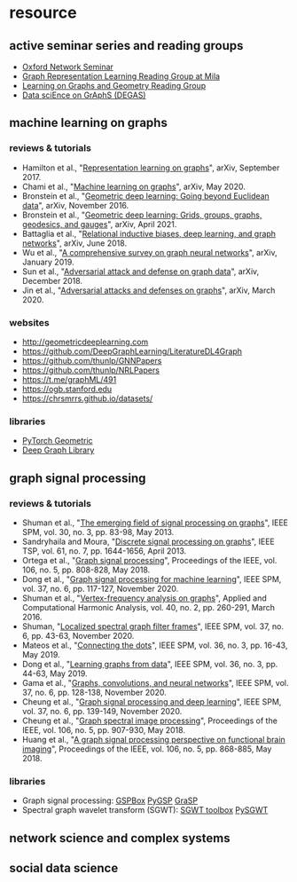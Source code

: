 # resource

## active seminar series and reading groups
+ [Oxford Network Seminar](https://www.maths.ox.ac.uk/events/list/3329)
+ [Graph Representation Learning Reading Group at Mila](https://grlmila.github.io/)
+ [Learning on Graphs and Geometry Reading Group](https://hannes-stark.com/logag-reading-group)
+ [Data sciEnce on GrAphS (DEGAS)](https://dsiseminar.github.io/)

## machine learning on graphs

### reviews & tutorials
+ Hamilton et al., "[Representation learning on graphs](https://arxiv.org/abs/1709.05584)", arXiv, September 2017.
+ Chami et al., "[Machine learning on graphs](https://arxiv.org/abs/2005.03675)", arXiv, May 2020.
+ Bronstein et al., "[Geometric deep learning: Going beyond Euclidean data](https://arxiv.org/abs/1611.08097)", arXiv, November 2016.
+ Bronstein et al., "[Geometric deep learning: Grids, groups, graphs, geodesics, and gauges](https://arxiv.org/abs/2104.13478)", arXiv, April 2021.
+ Battaglia et al., "[Relational inductive biases, deep learning, and graph networks](https://arxiv.org/abs/1806.01261)", arXiv, June 2018.
+ Wu et al., "[A comprehensive survey on graph neural networks](https://arxiv.org/abs/1901.00596)", arXiv, January 2019.
+ Sun et al., "[Adversarial attack and defense on graph data](https://arxiv.org/abs/1812.10528)", arXiv, December 2018.
+ Jin et al., "[Adversarial attacks and defenses on graphs](https://arxiv.org/abs/2003.00653)", arXiv, March 2020.

### websites
+ http://geometricdeeplearning.com
+ https://github.com/DeepGraphLearning/LiteratureDL4Graph
+ https://github.com/thunlp/GNNPapers
+ https://github.com/thunlp/NRLPapers
+ https://t.me/graphML/491
+ https://ogb.stanford.edu
+ https://chrsmrrs.github.io/datasets/

### libraries
+ [PyTorch Geometric](https://github.com/rusty1s/pytorch_geometric)
+ [Deep Graph Library](https://github.com/dmlc/dgl)

## graph signal processing

### reviews & tutorials
+ Shuman et al., "[The emerging field of signal processing on graphs](http://ieeexplore.ieee.org/document/6494675/)", IEEE SPM, vol. 30, no. 3, pp. 83-98, May 2013.
+ Sandryhaila and Moura, "[Discrete signal processing on graphs](http://ieeexplore.ieee.org/document/6409473/)", IEEE TSP, vol. 61, no. 7, pp. 1644-1656, April 2013.
+ Ortega et al., "[Graph signal processing](https://ieeexplore.ieee.org/document/8347162/)", Proceedings of the IEEE, vol. 106, no. 5, pp. 808-828, May 2018.
+ Dong et al., "[Graph signal processing for machine learning](https://ieeexplore.ieee.org/document/9244180)", IEEE SPM, vol. 37, no. 6, pp. 117-127, November 2020.
+ Shuman et al., "[Vertex-frequency analysis on graphs](https://www.sciencedirect.com/science/article/pii/S1063520315000214)", Applied and Computational Harmonic Analysis, vol. 40, no. 2, pp. 260-291, March 2016.
+ Shuman, "[Localized spectral graph filter frames](https://ieeexplore.ieee.org/document/9244195)", IEEE SPM, vol. 37, no. 6, pp. 43-63, November 2020.
+ Mateos et al., "[Connecting the dots](https://ieeexplore.ieee.org/document/8700659)", IEEE SPM, vol. 36, no. 3, pp. 16-43, May 2019.
+ Dong et al., "[Learning graphs from data](https://ieeexplore.ieee.org/document/8700665)", IEEE SPM, vol. 36, no. 3, pp. 44-63, May 2019.
+ Gama et al., "[Graphs, convolutions, and neural networks](https://ieeexplore.ieee.org/document/9244191)", IEEE SPM, vol. 37, no. 6, pp. 128-138, November 2020.
+ Cheung et al., "[Graph signal processing and deep learning](http://www.seas.upenn.edu/~gsp16/shuman.pdf)", IEEE SPM, vol. 37, no. 6, pp. 139-149, November 2020.
+ Cheung et al., "[Graph spectral image processing](https://ieeexplore.ieee.org/document/8334407)", Proceedings of the IEEE, vol. 106, no. 5, pp. 907-930, May 2018.
+ Huang et al., "[A graph signal processing perspective on functional brain imaging](https://ieeexplore.ieee.org/document/8307490)", Proceedings of the IEEE, vol. 106, no. 5, pp. 868-885, May 2018.

### libraries
+ Graph signal processing: [GSPBox](https://epfl-lts2.github.io/gspbox-html/) [PyGSP](https://github.com/epfl-lts2/pygsp) [GraSP](https://github.com/STAC-USC/GraSP)
+ Spectral graph wavelet transform (SGWT): [SGWT toolbox](https://wiki.epfl.ch/sgwt) [PySGWT](https://github.com/aweinstein/pysgwt)

## network science and complex systems

## social data science
